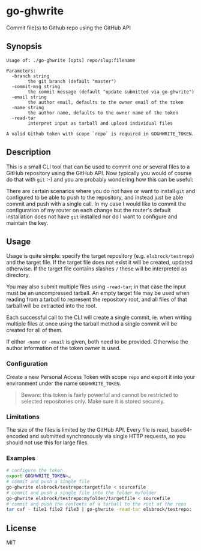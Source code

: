 # go-ghwrite

Commit file(s) to Github repo using the GitHub API

## Synopsis

```
Usage of: ./go-ghwrite [opts] repo/slug:filename

Parameters:
  -branch string
        the git branch (default "master")
  -commit-msg string
        the commit message (default "update submitted via go-ghwrite")
  -email string
        the author email, defaults to the owner email of the token
  -name string
        the author name, defaults to the owner name of the token
  -read-tar                                                                                        
        interpret input as tarball and upload individual files
                                                                                                   
A valid Github token with scope `repo` is required in GOGHWRITE_TOKEN.
```

## Description

This is a small CLI tool that can be used to commit one or several files to a
GitHub repository using the GitHub API. Now typically you would of course do
that with `git` :-) and you are probably wondering how this can be useful:

There are certain scenarios where you do not have or want to install `git` and
configured to be able to push to the repository, and instead just be able
commit and push with a single call. In my case I would like to commit the
configuration of my router on each change but the router's default installation
does not have `git` installed nor do I want to configure and maintain the key.

## Usage

Usage is quite simple: specify the target repository (e.g. `elsbrock/testrepo`)
and the target file. If the target file does not exist it will be created,
updated otherwise. If the target file contains slashes `/` these will be
interpreted as directory.

You may also submit multiple files using `-read-tar`; in that case the input
must be an uncompressed tarball. An empty target file may be used when reading
from a tarball to represent the repository root, and all files of that tarball
will be extracted into the root.

Each successful call to the CLI will create a single commit, ie. when writing
multiple files at once using the tarball method a single commit will be created
for all of them.

If either `-name` or `-email` is given, both need to be provided. Otherwise the
author information of the token owner is used.

### Configuration

Create a new Personal Access Token with scope `repo` and export it into your
environment under the name `GOGHWRITE_TOKEN`.

> Beware: this token is fairly powerful and cannot be restricted to selected
> repositories only. Make sure it is stored securely.

### Limitations

The size of the files is limited by the GitHub API. Every file is read,
base64-encoded and submitted synchronously via single HTTP requests, so you
should not use this for large files.

### Examples

```sh
# configure the token
export GOGHWRITE_TOKEN=…
# commit and push a single file
go-ghwrite elsbrock/testrepo:targetfile < sourcefile
# commit and push a single file into the folder myfolder
go-ghwrite elsbrock/testrepo:myfolder/targetfile < sourcefile
# commit and push the contents of a tarball to the root of the repo
tar cvf - file1 file2 file3 | go-ghwrite -read-tar elsbrock/testrepo:
```

## License

MIT
